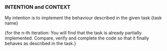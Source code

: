 ### INTENTION and CONTEXT
My intention is to implement the behaviour described in the given task {task name}

{for the n-th iteration: You will find that the task is already partially implemented. Compare, verify and complete the code so that it finally behaves as described in the task.}